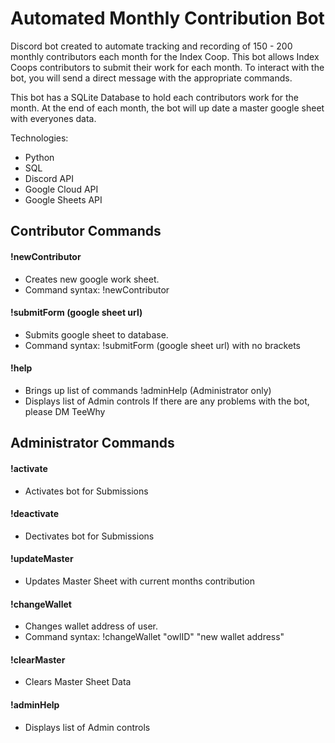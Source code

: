 # Automated Monthly Contribution Bot

Discord bot created to automate tracking and recording of 150 - 200 monthly contributors each month for the Index Coop. This bot allows Index Coops contributors to submit their work for each month. To interact with the bot, you will send a direct message with the appropriate commands. 

This bot has a SQLite Database to hold each contributors work for the month. At the end of each month, the bot will up date a master google sheet with everyones data. 

Technologies:

- Python
- SQL
- Discord API
- Google Cloud API
- Google Sheets API

## Contributor Commands

#### !newContributor
- Creates new google work sheet.
- Command syntax: !newContributor
#### !submitForm (google sheet url)
- Submits google sheet to database.
- Command syntax: !submitForm (google sheet url) with no brackets
#### !help
- Brings up list of commands
!adminHelp (Administrator only)
- Displays list of Admin controls
If there are any problems with the bot, please DM TeeWhy

## Administrator Commands

#### !activate
- Activates bot for Submissions
#### !deactivate
- Dectivates bot for Submissions
#### !updateMaster
- Updates Master Sheet with current months contribution
#### !changeWallet
- Changes wallet address of user.
- Command syntax: !changeWallet "owlID" "new wallet address"
#### !clearMaster
- Clears Master Sheet Data
#### !adminHelp
- Displays list of Admin controls


